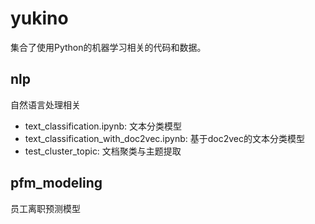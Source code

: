 # yukino

集合了使用Python的机器学习相关的代码和数据。

## nlp
自然语言处理相关

- text_classification.ipynb: 文本分类模型
- text_classification_with_doc2vec.ipynb: 基于doc2vec的文本分类模型
- test_cluster_topic: 文档聚类与主题提取

## pfm_modeling
员工离职预测模型
